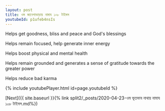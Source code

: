 ```yaml
---
layout: post
title: ওম জানেশাভাড়ায় নামায ১০৮ টাইমস
youtubeId: p1ufeb4nsIs
---
```

 
 
Helps get goodness, bliss and peace and God's blessings
 
Helps remain focused, help generate inner energy 
 
Helps boost physical and mental health 
 
Helps remain grounded and generates a sense of gratitude towards the greater power 
 
Helps reduce bad karma
 
 
 
 


{% include youtubePlayer.html id=page.youtubeId %}
 
[Next]({{ site.baseurl }}{% link  split2/_posts/2020-04-23-ওম ভূতভাব নাথায় নামায ১০৮ টাইমস.md%})
 
